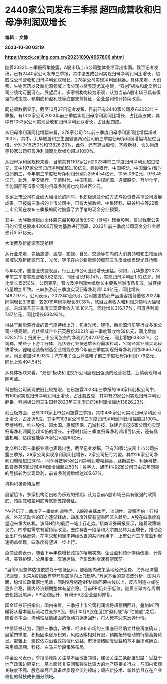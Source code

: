 # 2440家公司发布三季报 超四成营收和归母净利润双增长
**编辑： 文静**

**2023-10-30 03:19**

**https://stock.caijing.com.cn/20231030/4967806.shtml**

随着2023年三季报密集披露，A股市场上市公司整体业绩浮出水面。截至记者发稿，已有2440家公司发布三季报，其中逾五成公司实现归母净利润同比增长，超四成公司营收和归母净利润双增长，278家公司实现净利润翻番。具体来看，大消费、生物医药以及新能源领域上市公司业绩表现尤其抢眼，“双创”板块和北交所公司业绩均可圈可点。展望后市，多家机构均较为乐观，认为当前A股市场已具有很强的政策底、预期底和盈利底等底部支撑特征，企业盈利预计持续改善。

同花顺数据显示，截至10月27日记者发稿，目前已有2440家公司发布2023年三季报，有1312家公司2023年前三季度实现归母净利润同比增长，占比超五成，其中有1053家公司实现营收和归母净利润双增长，占比超四成。

从归母净利润同比增幅来看，278家公司今年前三季度归母净利润同比增幅超过100%。其中，九华旅游和三生国健这两家公司前三季度归母净利润增幅均超过百倍，分别为15250%和13826.23%，此外，还有锌业股份、齐峰新材、长久物流等18家公司归母净利润同比增幅均超过1000%。

从归母净利润规模来看，目前共有1107家公司2023年前三季度归母净利润超过亿元，其中197家公司归母净利润超过10亿元。建设银行、中国移动、中国海油)暂时位列前三，今年前三季度归母净利润分别为2554.54亿元、1055.06亿元、976.45亿元。此外，平安银行、宁德时代、中国电信、中煤能源、通威股份、万华化学、华能国际等15家公司的归母净利润也均超过百亿元。

多家上市公司在业绩大幅增长的同时，也积极通过分红方式与投资者共享公司发展成果。已披露三季报的上市公司中，已有大族数控、中集环科、磁谷科技等22家上市公司在发布三季报的同时披露了大手笔的现金分红预案。

其中，大族数控拟向全体股东每10股派发8.5元（含税）现金股利，暂以截至公告日的公司总股本42000万股为基数进行测算，2023年前三季度公司现金分红金额预计3.57亿元。

大消费及新能源表现抢眼

从行业来看，包括旅游、酒店、影视、食品、交通等在内的大消费领域和生物医药领域以及新能源汽车、光伏、锂电在内的新能源领域前三季度业绩表现尤其抢眼。

今年以来，旅游业快速发展，行业上市公司业绩增长迅猛。例如，九华旅游2023年前三季度实现营收5.62亿元，同比增长118.14%，实现归母净利润1.52亿元，同比增长15250%，公司表示，营收及净利润大幅增长主要系旅游市场复苏，游客接待量增加所致。三峡旅游前三季度实现归母净利润1.04亿元，同比增长1482.97%，公司表示，2023年1至9月，公司旅游核心产品游客接待量较2022年同期增长3.18倍，较2019年同期增长87.35%，旅游业务收入和利润总额均大幅增加。宋城演艺前三季度实现营业收入16.18亿元，同比增长316.77%；归母净利润7.87亿元，同比增长938.93%。

得益于新能源行业的景气度持续上升，包括光伏、锂电、新能源汽车等行业多家公司业绩亮眼。光伏领域企业石英股份2023年前三季度营收约59亿元，同比增加378.27%；归属于上市公司股东的净利润约42.07亿元，同比增加638.32%，公司称，受益于下游半导体、光伏等行业快速增长的需求拉动，公司经营业绩实现较快增长。锂电池装备制造企业福能东方今年前三季度实现归母净利润约3866.76万元，同比增加506.03%；汽车电子企业均胜电子前三季度归母净利润7.79亿元，同比上涨494.54%。

从具体板块来看，“双创”板块和北交所公司展现出强劲的经营韧性，业绩表现均可圈可点。

科创板公司表现依旧比较抢眼，在已披露2023年三季报的194家科创板公司中，有100家实现归母净利润同比增长，占比超五成，其中有21家公司实现归母净利润翻番，科创板公司三生国健2023年三季度归母净利润增幅达13826.23%。

创业板方面，已有1011家上市公司披露三季报，其中485家公司实现归母净利润同比增长，占比近5成，其中有103家公司前三季度归母净利润同比增幅超过100%。罗博特科、维业股份、碧水源、惠城环保、迅游科技、联建光电这6家公司均实现归母净利润同比超10倍的增长。宁德时代前三季度归母净利润超百亿元，还有晶盛机电、亿纬锂能等26家公司超10亿元。

北交所公司三季报业绩也表现出色，截至记者发稿，已有78家北交所上市公司披露三季报，39家公司实现净利润同比增长，2家公司扭亏为盈。其中26家公司净利润增幅超过30%，同享科技等5家公司净利润增幅翻番，路斯股份、利通科技、欧普泰等5家公司净利润增幅超过50%；数字人、旭杰科技2家公司已由去年同期的亏损转为实现盈利，前者净利润增幅达205.67%。

机构积极看待后市

展望后市，多家机构给出较为乐观的预期，认为当前A股市场已具有很强的政策底、预期底和盈利底等底部支撑特征。

“在经历了二季度至三季度的调整后，A股迎来基本面、流动性、政策面的上行拐点。外部流动性的压力逐渐释放，四季度外资有望重回流入趋势。A股在四季度有望迎来重大转机，演绎N型的最后一笔上行走势。”招商证券研报显示，随着政策端发力，四季度需求有望持续改善。去库存告一段落和大宗商品转为正增长，推动企业出厂价格反弹，在需求和利润率持续改善的共同作用下，上市公司三季度盈利增速拐点终现，四季度有望进一步上行。

浙商证券表示，随着下半年稳增长政策的落地实施，企业盈利预计持续改善，计算机、美容护理、公用事业、交通运输、汽车盈利增速有望居前。

“当前A股整体估值依然处于较低区间，随着国内政策落地经济企稳、海外经济需求回暖，未来A股指数有望开启震荡向上的趋势。”万家基金的莫海波分析，国内方面，稳增长政策落地见效，同时9月制造业PMI重回荣枯线以上，反应制造业或在逐步企稳，国内经济预期整体有望企稳。目前PPI仍处于低位，随着全球库存周期去化接近尾声，PPI企稳回升，有利于A股企业盈利修复。

国金证券研报指出，国内来看，三季报上市公司利润或将超预期回升，叠加M1回暖将从基本面及流动性支撑A股。预计10月A股在见到“盈利底”与“估值底”之后，随着基本面、流动性及情绪面的驱动力逐步回升，将大概率迎来反弹行情。

中信证券认为，回顾三季度，政策、经济和市场的三重底已经确立并被再度确认；展望四季度，积极因素逐渐积累，风险因素相对有限，预期扭转驱动的行情蓄势待发。配置上，建议依次沿着政策催化受益、市场情绪回暖受益和基本面拐点确立，采用顺周期、科技、白马三阶段策略布局。

中金公司表示，季报高峰期关注基本面改善领域，建议关注三条配置思路：受益于地产政策边际变化、基本面修复空间和弹性比较大的地产链相关行业；与国内宏观关联度不高、股息率高且具备优质现金流的领域；顺应新技术、新趋势且存在产业催化的科技成长细分领域。